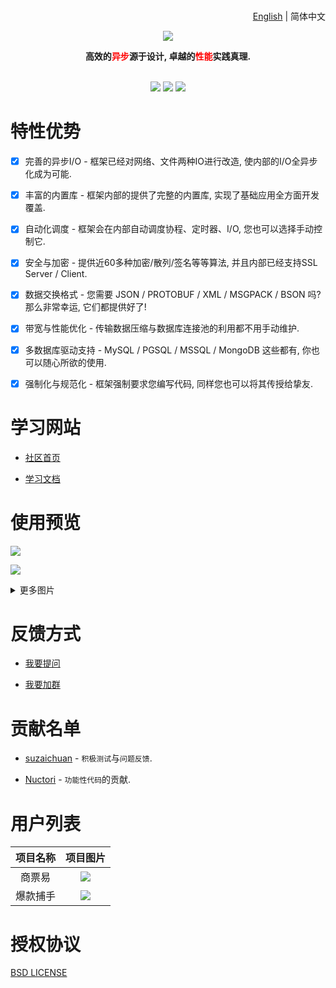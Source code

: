 <h1></h1>
<div align="right">

  [English](README.md) | 简体中文

</div>

<div align="center">
  <p>
    <img align="center" src="https://doc.cfadmin.cn/images/logo.png" />
  </p>
  <b>高效的<font color="red">异步</font>源于设计, 卓越的<font color="red">性能</font>实践真理.</b>
  <br><br>
  <p>
    <a>
      <img src="https://img.shields.io/badge/Author-CandyMi-red.svg"/>
    </a>
    <a>
      <img src="https://img.shields.io/static/v1?label=License&message=BSD&color=green"/>
    </a>
    <a>
      <img src="https://img.shields.io/static/v1?label=Platform&message=Windows/MacOSX/BSD/Linux&color=9cf"/>
    </a>
  </p>
</div>

# 特性优势

  - [x] 完善的异步I/O - 框架已经对网络、文件两种IO进行改造, 使内部的I/O全异步化成为可能.

  - [x] 丰富的内置库 - 框架内部的提供了完整的内置库, 实现了基础应用全方面开发覆盖.

  - [x] 自动化调度 - 框架会在内部自动调度协程、定时器、I/O, 您也可以选择手动控制它.

  - [x] 安全与加密 - 提供近60多种加密/散列/签名等等算法, 并且内部已经支持SSL Server / Client.

  - [x] 数据交换格式 - 您需要 JSON / PROTOBUF / XML / MSGPACK / BSON 吗? 那么非常幸运, 它们都提供好了!

  - [x] 带宽与性能优化 - 传输数据压缩与数据库连接池的利用都不用手动维护.

  - [x] 多数据库驱动支持 - MySQL / PGSQL / MSSQL / MongoDB 这些都有, 你也可以随心所欲的使用.

  - [x] 强制化与规范化 - 框架强制要求您编写代码, 同样您也可以将其传授给挚友.

# 学习网站

  * [社区首页](https://cfadmin.cn)

  * [学习文档](https://cfadmin.cn)

# 使用预览

<p><img src="https://raw.githubusercontent.com/wiki/CandyMi/cfadmin/images/pre-login.png"/></p>

<p><img src="https://raw.githubusercontent.com/wiki/CandyMi/cfadmin/images/pre-dashboard.png"/></p>

<details>  <summary> 更多图片 </summary>

<p><img src="https://raw.githubusercontent.com/wiki/CandyMi/cfadmin/images/pre-profile.png"/></p>

<p><img src="https://raw.githubusercontent.com/wiki/CandyMi/cfadmin/images/pre-user.png"/></p>

<p><img src="https://raw.githubusercontent.com/wiki/CandyMi/cfadmin/images/pre-role.png"/></p>

<p><img src="https://raw.githubusercontent.com/wiki/CandyMi/cfadmin/images/pre-header.png"/></p>

<p><img src="https://raw.githubusercontent.com/wiki/CandyMi/cfadmin/images/pre-aside.png"/></p>

<p><img src="https://raw.githubusercontent.com/wiki/CandyMi/cfadmin/images/pre-lang.png"/></p>
  
</details>

# 反馈方式

  * [我要提问](https://github.com/CandyMi/cfadmin/issues)

  * [我要加群](https://shang.qq.com/wpa/qunwpa?idkey=5cc977ebaf4eb17391b2c6b03eb0ee36e3d3c1871bc95ba3c96ffc426a9dc907)

# 贡献名单

  * [suzaichuan](https://github.com/suzaichuan) - `积极测试`与`问题反馈`.

  * [Nuctori](https://github.com/Nuctori) - `功能性代码`的贡献.

# 用户列表

  |项目名称|项目图片|
  |:-:|:-:|
  |商票易|![](https://raw.githubusercontent.com/wiki/CandyMi/cfadmin/images/company-2.png)|
  |爆款捕手|![](https://raw.githubusercontent.com/wiki/CandyMi/cfadmin/images/company-1.png)|

# 授权协议

  [BSD LICENSE](https://github.com/CandyMi/cfadmin/blob/master/LICENSE)
